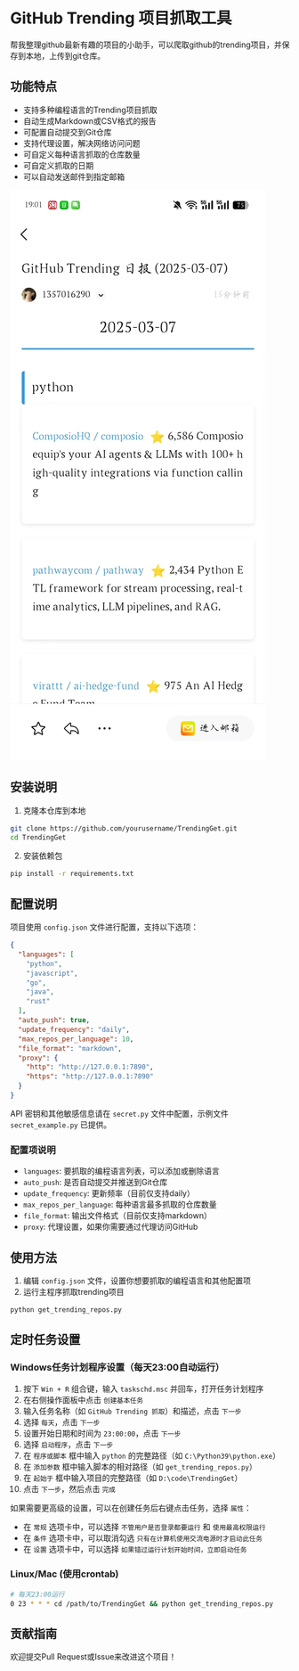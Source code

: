 # GitHub Trending 项目抓取工具

帮我整理github最新有趣的项目的小助手，可以爬取github的trending项目，并保存到本地，上传到git仓库。

## 功能特点

- 支持多种编程语言的Trending项目抓取
- 自动生成Markdown或CSV格式的报告
- 可配置自动提交到Git仓库
- 支持代理设置，解决网络访问问题
- 可自定义每种语言抓取的仓库数量
- 可自定义抓取的日期
- 可以自动发送邮件到指定邮箱

![image](./img/1.jpg)



## 安装说明

1. 克隆本仓库到本地
```bash
git clone https://github.com/yourusername/TrendingGet.git
cd TrendingGet
```

2. 安装依赖包
```bash
pip install -r requirements.txt
```

## 配置说明

项目使用 `config.json` 文件进行配置，支持以下选项：

```json
{
  "languages": [
    "python",
    "javascript",
    "go",
    "java",
    "rust"
  ],
  "auto_push": true,
  "update_frequency": "daily",
  "max_repos_per_language": 10,
  "file_format": "markdown",
  "proxy": {
    "http": "http://127.0.0.1:7890",
    "https": "http://127.0.0.1:7890"
  }
}
```

API 密钥和其他敏感信息请在 `secret.py` 文件中配置，示例文件 `secret_example.py` 已提供。


### 配置项说明

- `languages`: 要抓取的编程语言列表，可以添加或删除语言
- `auto_push`: 是否自动提交并推送到Git仓库
- `update_frequency`: 更新频率（目前仅支持daily）
- `max_repos_per_language`: 每种语言最多抓取的仓库数量
- `file_format`: 输出文件格式（目前仅支持markdown）
- `proxy`: 代理设置，如果你需要通过代理访问GitHub

## 使用方法

1. 编辑 `config.json` 文件，设置你想要抓取的编程语言和其他配置项
2. 运行主程序抓取trending项目
```bash
python get_trending_repos.py
```

## 定时任务设置

### Windows任务计划程序设置（每天23:00自动运行）

1. 按下 `Win + R` 组合键，输入 `taskschd.msc` 并回车，打开任务计划程序
2. 在右侧操作面板中点击 `创建基本任务`
3. 输入任务名称（如 `GitHub Trending 抓取`）和描述，点击 `下一步`
4. 选择 `每天`，点击 `下一步`
5. 设置开始日期和时间为 `23:00:00`，点击 `下一步`
6. 选择 `启动程序`，点击 `下一步`
7. 在 `程序或脚本` 框中输入 `python` 的完整路径（如 `C:\Python39\python.exe`）
8. 在 `添加参数` 框中输入脚本的相对路径（如 `get_trending_repos.py`）
9. 在 `起始于` 框中输入项目的完整路径（如 `D:\code\TrendingGet`）
10. 点击 `下一步`，然后点击 `完成`

如果需要更高级的设置，可以在创建任务后右键点击任务，选择 `属性`：
- 在 `常规` 选项卡中，可以选择 `不管用户是否登录都要运行` 和 `使用最高权限运行`
- 在 `条件` 选项卡中，可以取消勾选 `只有在计算机使用交流电源时才启动此任务`
- 在 `设置` 选项卡中，可以选择 `如果错过运行计划开始时间，立即启动任务`

### Linux/Mac (使用crontab)
```bash
# 每天23:00运行
0 23 * * * cd /path/to/TrendingGet && python get_trending_repos.py
```

## 贡献指南

欢迎提交Pull Request或Issue来改进这个项目！

